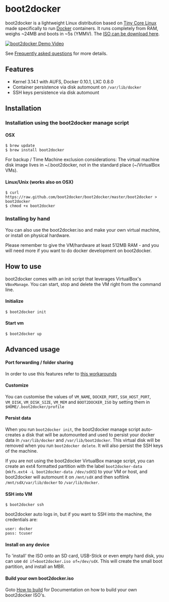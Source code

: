 boot2docker
===========

boot2docker is a lightweight Linux distribution based on [Tiny Core Linux](http://tinycorelinux.net) made specifically to run [Docker](https://www.docker.io/) containers. It runs completely from RAM, weighs ~24MB and boots in ~5s (YMMV). The [ISO can be download here](https://github.com/boot2docker/boot2docker/releases).

[![boot2docker Demo Video](http://i.imgur.com/hIwudK3.gif)](http://www.youtube.com/watch?v=QzfddDvNVv0&hd=1)

See [Frequently asked questions](doc/FAQ.md) for more details.

## Features
* Kernel 3.14.1 with AUFS, Docker 0.10.1, LXC 0.8.0
* Container persistence via disk automount on `/var/lib/docker`
* SSH keys persistence via disk automount

## Installation

### Installation using the boot2docker manage script

#### OSX
```
$ brew update
$ brew install boot2docker
```

For backup / Time Machine exclusion considerations: The virtual machine disk image lives in ~/.boot2docker, not in the standard place (~/VirtualBox VMs).

#### Linux/Unix (works also on OSX)
```
$ curl https://raw.github.com/boot2docker/boot2docker/master/boot2docker > boot2docker
$ chmod +x boot2docker
```

### Installing by hand

You can also use the boot2docker.iso and make your own virtual machine, or install on physical hardware.

Please remember to give the VM/hardware at least 512MB RAM - and you will need more if you want to do docker development on boot2docker.

## How to use
boot2docker comes with an init script that leverages VirtualBox's `VBoxManage`. You can start, stop and delete the VM right from the command line.

#### Initialize
```
$ boot2docker init
```

#### Start vm
```
$ boot2docker up
```


## Advanced usage

#### Port forwarding / folder sharing
In order to use this features refer to [this workarounds](https://github.com/boot2docker/boot2docker/blob/master/doc/WORKAROUNDS.md)

#### Customize
You can customise the values of `VM_NAME`, `DOCKER_PORT`, `SSH_HOST_PORT`, `VM_DISK`, `VM_DISK_SIZE`, `VM_MEM` and `BOOT2DOCKER_ISO` by setting them in `$HOME/.boot2docker/profile`

#### Persist data
When you run `boot2docker init`, the boot2docker manage script auto-creates
a disk that will be automounted and used to persist your docker data in
`/var/lib/docker` and `/var/lib/boot2docker`.
This virtual disk will be removed when you run `boot2docker delete`.
It will also persist the SSH keys of the machine.

If you are not using the boot2docker VirtualBox manage script, you can create
an ext4 formatted partition with the label `boot2docker-data`
(`mkfs.ext4 -L boot2docker-data /dev/sdX5`) to your VM or host, and
boot2docker will automount it on `/mnt/sdX` and then softlink
`/mnt/sdX/var/lib/docker` to `/var/lib/docker`.

#### SSH into VM
```
$ boot2docker ssh
```
boot2docker auto logs in, but if you want to SSH into the machine, the credentials are:
```
user: docker
pass: tcuser
```


#### Install on any device
To 'install' the ISO onto an SD card, USB-Stick or even empty hard disk, you can
use `dd if=boot2docker.iso of=/dev/sdX`.
This will create the small boot partition, and install an MBR.


#### Build your own boot2docker.iso
Goto [How to build](doc/BUILD.md) for Documentation on how to build your own boot2docker ISO's.
